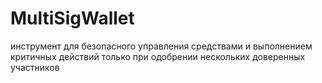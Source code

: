 # MultiSigWallet
инструмент для безопасного управления средствами и выполнением критичных действий только при одобрении нескольких доверенных участников
